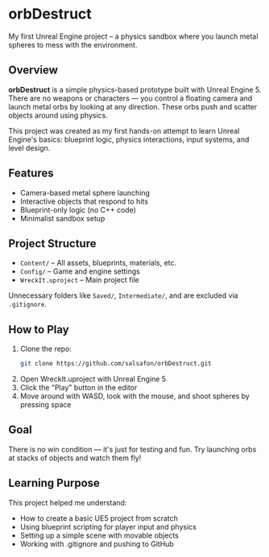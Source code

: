 # orbDestruct

My first Unreal Engine project – a physics sandbox where you launch metal spheres to mess with the environment.

## Overview

**orbDestruct** is a simple physics-based prototype built with Unreal Engine 5.  
There are no weapons or characters — you control a floating camera and launch metal orbs by looking at any direction. These orbs push and scatter objects around using physics.

This project was created as my first hands-on attempt to learn Unreal Engine's basics: blueprint logic, physics interactions, input systems, and level design.



## Features

- Camera-based metal sphere launching
- Interactive objects that respond to hits
- Blueprint-only logic (no C++ code)
- Minimalist sandbox setup



## Project Structure

- `Content/` – All assets, blueprints, materials, etc.
- `Config/` – Game and engine settings
- `WreckIt.uproject` – Main project file

Unnecessary folders like `Saved/`, `Intermediate/`, and are excluded via `.gitignore`.



## How to Play

1. Clone the repo:
   ```bash
   git clone https://github.com/salsafon/orbDestruct.git
2. Open WreckIt.uproject with Unreal Engine 5
3. Click the "Play" button in the editor
4. Move around with WASD, look with the mouse, and shoot spheres by pressing space


## Goal

There is no win condition — it's just for testing and fun. Try launching orbs at stacks of objects and watch them fly!

## Learning Purpose

This project helped me understand:

- How to create a basic UE5 project from scratch
- Using blueprint scripting for player input and physics
- Setting up a simple scene with movable objects
- Working with .gitignore and pushing to GitHub


